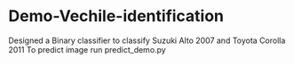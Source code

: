 # Demo-Vechile-identification
Designed a Binary classifier to classify Suzuki Alto 2007 and Toyota Corolla 2011 
To predict image run predict_demo.py
